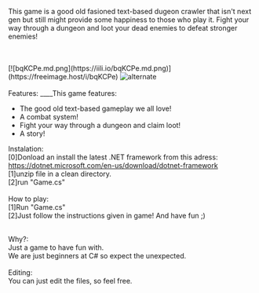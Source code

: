 This game is a good old fasioned text-based dugeon crawler that isn't next gen but still might provide some happiness to those who play it. 
Fight your way through a dungeon and loot your dead enemies to defeat stronger enemies!

<br />
<br />
[![bqKCPe.md.png](https://iili.io/bqKCPe.md.png)](https://freeimage.host/i/bqKCPe)
<image title="picture" alt="alternate" src="https://iili.io/bqKCPe.md.png">
<br /><br />
Features:
____This game features:
	<ul>
		<li>The good old text-based gameplay we all love!</li>
		<li>A combat system!</li>
		<li>Fight your way through a dungeon and claim loot!</li>
		<li>A story!</li>
	</ul>


Instalation:<br />
	[0]Donload an install the latest .NET framework from this adress: https://dotnet.microsoft.com/en-us/download/dotnet-framework<br />
	[1]unzip file in a clean directory.<br />
	[2]run "Game.cs"<br />
	<br />
How to play:<br />
	[1]Run "Game.cs"<br />
	[2]Just follow the instructions given in game! And have fun ;)<br />
	<br />

Why?:<br />
	Just a game to have fun with. <br />
	We are just beginners at C# so expect the unexpected.<br />
	<br />
Editing:<br />
	You can just edit the files, so feel free.<br />